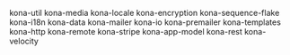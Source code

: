 kona-util
kona-media
kona-locale
kona-encryption
kona-sequence-flake
kona-i18n
kona-data
kona-mailer
kona-io
kona-premailer
kona-templates
kona-http
kona-remote
kona-stripe
kona-app-model
kona-rest
kona-velocity
